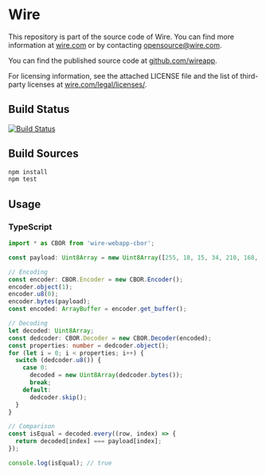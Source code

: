 # Wire

This repository is part of the source code of Wire. You can find more information at [wire.com](https://wire.com) or by contacting opensource@wire.com.

You can find the published source code at [github.com/wireapp](https://github.com/wireapp).

For licensing information, see the attached LICENSE file and the list of third-party licenses at [wire.com/legal/licenses/](https://wire.com/legal/licenses/).

## Build Status

[![Build Status](https://travis-ci.org/wireapp/cbor-codec.js.svg?branch=master)](https://travis-ci.org/wireapp/cbor-codec.js)

## Build Sources

```bash
npm install
npm test
```

## Usage

### TypeScript

```typescript
import * as CBOR from 'wire-webapp-cbor';

const payload: Uint8Array = new Uint8Array([255, 18, 15, 34, 210, 168, 165, 188, 81, 33, 34, 40, 73, 61, 149, 198, 154, 54, 128, 76, 191, 161, 58, 176, 45, 75, 1, 33, 80, 157, 28, 89]);

// Encoding
const encoder: CBOR.Encoder = new CBOR.Encoder();
encoder.object(1);
encoder.u8(0);
encoder.bytes(payload);
const encoded: ArrayBuffer = encoder.get_buffer();

// Decoding
let decoded: Uint8Array;
const dedcoder: CBOR.Decoder = new CBOR.Decoder(encoded);
const properties: number = dedcoder.object();
for (let i = 0; i < properties; i++) {
  switch (dedcoder.u8()) {
    case 0:
      decoded = new Uint8Array(dedcoder.bytes());
      break;
    default:
      dedcoder.skip();
  }
}

// Comparison
const isEqual = decoded.every((row, index) => {
  return decoded[index] === payload[index];
});

console.log(isEqual); // true
```
